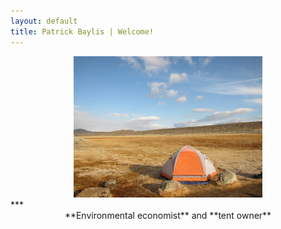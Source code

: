 ```yaml
---
layout: default
title: Patrick Baylis | Welcome!
---
```


<center>
<img src="images/bishoptent.jpg" alt="Bishop" width="60%" height="60%" class="shadow" />
</center>
***
<div align="center">
**Environmental economist** and **tent owner**
</div>
